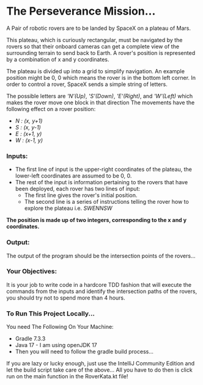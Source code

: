 # The Perseverance Mission...
A Pair of robotic rovers are to be landed by SpaceX on a plateau of Mars.

This plateau, which is curiously rectangular, must be navigated by the rovers so that their onboard cameras can get a complete view of the surrounding terrain to send back to Earth.
A rover's position is represented by a combination of x and y coordinates. 

The plateau is divided up into a grid to simplify navigation. An example position might be 0, 0 which means the rover is in the bottom left corner.
In order to control a rover, SpaceX sends a simple string of letters.

The possible letters are *'N'(Up)*, *'S'(Down)*, *'E'(Right)*, and *'W'(Left)* which makes the rover move one block in that direction
The movements have the following effect on a rover position:

+ _N : (x, y+1)_
+ _S : (x, y-1)_
+ _E : (x+1, y)_
+ _W : (x-1, y)_

### Inputs:
+ The first line of input is the upper-right coordinates of the plateau, the lower-left coordinates are assumed to be 0, 0. 
+ The rest of the input is information pertaining to the rovers that have been deployed, each rover has two lines of input:
  + The first line gives the rover's initial position. 
  + The second line is a series of instructions telling the rover how to explore the plateau i.e. *SWENNSW*

__The position is made up of two integers, corresponding to the x and y coordinates.__

### Output:
The output of the program should be the intersection points of the rovers...

### Your Objectives:
It is your job to write code in a hardcore TDD fashion that will execute the commands from the inputs and identify the intersection paths of the rovers, you should try not to spend more than 4 hours.

### To Run This Project Locally...

You need The Following On Your Machine:
 + Gradle 7.3.3
 + Java 17 - I am using openJDK 17 
 + Then you will need to follow the gradle build process...

If you are lazy or lucky enough, just use the IntelliJ Community Edition and let the build script take care of the above...
All you have to do then is click run on the main function in the RoverKata.kt file!
